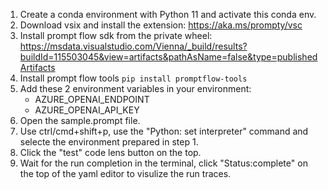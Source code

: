 1. Create a conda environment with Python 11 and activate this conda env.
2. Download vsix and install the extension: https://aka.ms/prompty/vsc
3. Install prompt flow sdk from the private wheel:
   https://msdata.visualstudio.com/Vienna/_build/results?buildId=115503045&view=artifacts&pathAsName=false&type=publishedArtifacts
4. Install prompt flow tools ```pip install promptflow-tools```
5. Add these 2 environment variables in your environment:
   - AZURE_OPENAI_ENDPOINT
   - AZURE_OPENAI_API_KEY
6. Open the sample.prompt file.
7. Use ctrl/cmd+shift+p, use the "Python: set interpreter" command and selecte the environment prepared in step 1.
8. Click the "test" code lens button on the top.
9. Wait for the run completion in the terminal, click "Status:complete" on the top of the yaml editor to visulize the run traces.